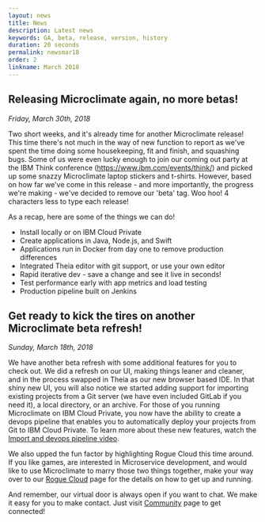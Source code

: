 ```yaml
---
layout: news
title: News
description: Latest news
keywords: GA, beta, release, version, history
duration: 20 seconds
permalink: newsmar18
order: 2
linkname: March 2018
---
```


## Releasing Microclimate again, no more betas!

*Friday, March 30th, 2018*

Two short weeks, and it's already time for another Microclimate release! This time there's not much in the way of new function to report as we've spent the time doing some housekeeping, fit and finish, and squashing bugs. Some of us were even lucky enough to join our coming out party at the IBM Think conference (https://www.ibm.com/events/think/) and picked up some snazzy Microclimate laptop stickers and t-shirts. However, based on how far we've come in this release - and more importantly, the progress we're making - we've decided to remove our 'beta' tag. Woo hoo! 4 characters less to type each release!

As a recap, here are some of the things we can do!
- Install locally or on IBM Cloud Private
- Create applications in Java, Node.js, and Swift
- Applications run in Docker from day one to remove production differences
- Integrated Theia editor with git support, or use your own editor
- Rapid iterative dev - save a change and see it live in seconds!
- Test performance early with app metrics and load testing
- Production pipeline built on Jenkins

## Get ready to kick the tires on another Microclimate beta refresh!

*Sunday, March 18th, 2018*

We have another beta refresh with some additional features for you to check out. We did a refresh on our UI, making things leaner and cleaner, and in the process swapped in Theia as our new browser based IDE. In that shiny new UI,  you will also notice we started adding support for importing existing projects from a Git server (we have even included GitLab if you need it), a local directory, or an archive. For those of you running Microclimate on IBM Cloud Private, you now have the ability to create a devops pipeline that enables you to automatically deploy your projects from Git to IBM Cloud Private. To learn more about these new features, watch the <a href="#" data-video="videos/think-beta.mp4"  class='showVideo'>Import and devops pipeline video</a>.

We also upped the fun factor by highlighting Rogue Cloud this time around. If you like games, are interested in Microservice development, and would like to use Microclimate to marry those two things together, make your way over to our [Rogue Cloud](./roguecloud) page for the details on how to get up and running.

And remember, our virtual door is always open if you want to chat. We make it easy for you to make contact. Just visit [Community](./community) page to get connected!
